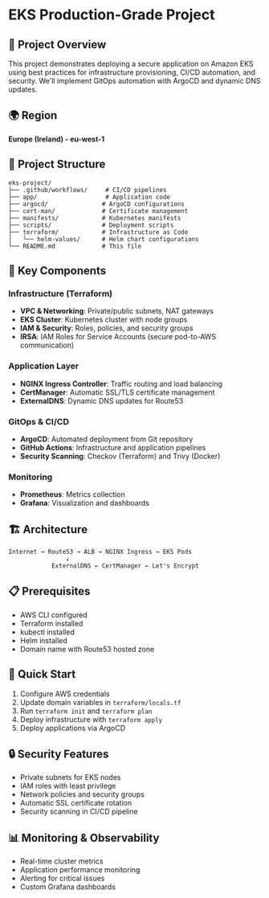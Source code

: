 # EKS Production-Grade Project

## 🎯 Project Overview
This project demonstrates deploying a secure application on Amazon EKS using best practices for infrastructure provisioning, CI/CD automation, and security. We'll implement GitOps automation with ArgoCD and dynamic DNS updates.

## 🌍 Region
**Europe (Ireland) - eu-west-1**

## 📁 Project Structure
```
eks-project/
├── .github/workflows/     # CI/CD pipelines
├── app/                   # Application code
├── argocd/               # ArgoCD configurations
├── cert-man/             # Certificate management
├── manifests/            # Kubernetes manifests
├── scripts/              # Deployment scripts
├── terraform/            # Infrastructure as Code
│   └── helm-values/      # Helm chart configurations
└── README.md             # This file
```

## 🚀 Key Components

### Infrastructure (Terraform)
- **VPC & Networking**: Private/public subnets, NAT gateways
- **EKS Cluster**: Kubernetes cluster with node groups
- **IAM & Security**: Roles, policies, and security groups
- **IRSA**: IAM Roles for Service Accounts (secure pod-to-AWS communication)

### Application Layer
- **NGINX Ingress Controller**: Traffic routing and load balancing
- **CertManager**: Automatic SSL/TLS certificate management
- **ExternalDNS**: Dynamic DNS updates for Route53

### GitOps & CI/CD
- **ArgoCD**: Automated deployment from Git repository
- **GitHub Actions**: Infrastructure and application pipelines
- **Security Scanning**: Checkov (Terraform) and Trivy (Docker)

### Monitoring
- **Prometheus**: Metrics collection
- **Grafana**: Visualization and dashboards

## 🏗️ Architecture
```
Internet → Route53 → ALB → NGINX Ingress → EKS Pods
                ↓
            ExternalDNS ← CertManager ← Let's Encrypt
```

## 📋 Prerequisites
- AWS CLI configured
- Terraform installed
- kubectl installed
- Helm installed
- Domain name with Route53 hosted zone

## 🚀 Quick Start
1. Configure AWS credentials
2. Update domain variables in `terraform/locals.tf`
3. Run `terraform init` and `terraform plan`
4. Deploy infrastructure with `terraform apply`
5. Deploy applications via ArgoCD

## 🔒 Security Features
- Private subnets for EKS nodes
- IAM roles with least privilege
- Network policies and security groups
- Automatic SSL certificate rotation
- Security scanning in CI/CD pipeline

## 📊 Monitoring & Observability
- Real-time cluster metrics
- Application performance monitoring
- Alerting for critical issues
- Custom Grafana dashboards


